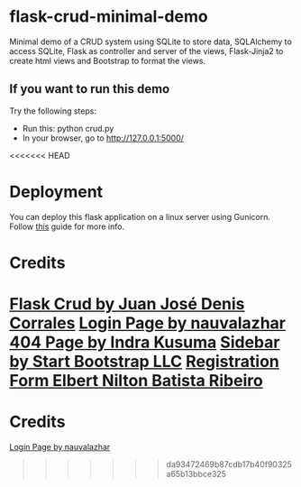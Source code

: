 # flask-crud-minimal-demo
Minimal demo of a CRUD system 
using SQLite to store data, 
SQLAlchemy to access SQLite, 
Flask as controller and server of the views, 
Flask-Jinja2 to create html views 
and Bootstrap to format the views.



If you want to run this demo
-----------------------------

Try the following steps:

  - Run this:   python crud.py 
  - In your browser, go to http://127.0.0.1:5000/

<<<<<<< HEAD
# Deployment
You can deploy this flask application on a linux server using Gunicorn. Follow [this](https://www.digitalocean.com/community/tutorials/how-to-serve-flask-applications-with-gunicorn-and-nginx-on-ubuntu-20-04) guide for more info.


# Credits
[Flask Crud by Juan José Denis Corrales](https://github.com/jjdenis/flask-crud-minimal-demo)
[Login Page by nauvalazhar](https://github.com/nauvalazhar/bootstrap-5-login-page/)
[404 Page by Indra Kusuma](https://github.com/idindrakusuma/simple-404-template)
[Sidebar by Start Bootstrap LLC](https://github.com/StartBootstrap/startbootstrap-simple-sidebar)
[Registration Form Elbert Nilton Batista Ribeiro](https://github.com/ElbertRibeiro/Registration-Form)
=======
# Credits
[Login Page by nauvalazhar](https://github.com/nauvalazhar/bootstrap-5-login-page/)
>>>>>>> da93472469b87cdb17b40f90325a65b13bbce325
